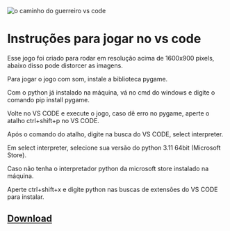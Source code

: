 
![o caminho do guerreiro vs code](https://github.com/jogosdesergioerafael/O_Caminho_do_Guerreiro_beta1.1_versao_vs_code/assets/150600124/e2ff1d37-06f6-4baa-8319-5b3e8fdbd936)

# Instruções para jogar no vs code

Esse jogo foi criado para rodar em resolução acima de 1600x900 pixels, abaixo disso pode distorcer as imagens.

Para jogar o jogo com som, instale a biblioteca pygame. 

Com o python já instalado na máquina, vá no cmd do windows e digite o comando pip install pygame.

Volte no VS CODE e execute o jogo, caso dê erro no pygame, aperte o atalho ctrl+shift+p no VS CODE.

Após o comando do atalho, digite na busca do VS CODE, select interpreter. 

Em select interpreter, selecione sua versão do python 3.11 64bit (Microsoft Store).

Caso não tenha o interpretador python da microsoft store instalado na máquina.

Aperte ctrl+shift+x e digite python nas buscas de extensões do VS CODE para instalar.

## [Download](https://github.com/jogosdesergioerafael/O_Caminho_do_Guerreiro_beta1.1_versao_vs_code/archive/refs/heads/main.zip)
